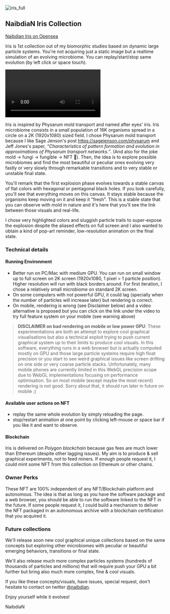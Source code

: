 ![iris_full](https://user-images.githubusercontent.com/91549230/135595760-15185970-d97e-43dc-8786-d754c128095e.png)

## NaibdiaN Iris Collection

[Naibdian Iris on Opensea](https://opensea.io/collection/naibdian-iris-l2)

Iris is 1st collection out of my biomorphic studies based on dynamic large particle systems. You're not acquiring just a static image but a realtime simulation of an evolving microbiome. You can replay/start/stop same evolution (by left click or space touch).

![Clock to see a video of one the microbiome evolution found in NFT collection](https://user-images.githubusercontent.com/91549230/135596123-dadf0e63-da98-40eb-9b84-8be120850548.mp4)

Iris is inspired by Physarum mold transport and named after eyes' iris. Iris microbiome consists in a small population of 16K organisms spread in a circle on a 2K (1920x1080) sized field. I chose Physarum mold transport because I like Sage Jenson's post https://sagejenson.com/physarum and Jeff Jones's paper, _“Characteristics of pattern formation and evolution in approximations of Physarum transport networks.”_. (And also for the joke mold -> fungi -> fungible -> NFT 👏). Then, the idea is to explore possible microbiomes and find the most beautiful or peculiar ones evolving very fastly or very slowly through remarkable transitions and to very stable or unstable final state.

You'll remark that the first explosion phase evolves towards a stable canvas of flat colors with hexagonal or pentagonal black holes. If you look carefully, you'll see that everything moves on this canvas. It stays stable because the organisms keep moving on it and keep it "fresh". This is a stable state that you can observe with mold in nature and it's here that you'll see the link between those visuals and real-life.

I chose very highlighted colors and sluggish particle trails to super-expose the explosion despite the aliased effects on full screen and I also wanted to obtain a kind of pop-art reminder, low-resolution animation on the final state.

### Technical details 

#### Running Environment
- Better run on PC/Mac with medium GPU. You can run on small window up to full screen on 2K screen (1920x1080, 1 pixel = 1 particle position). Higher resolution will run with black borders around. For first iteration, I chose a relatively small microbiome on standard 2K screen. 
- On some computers with not powerful GPU, it could lag (specially when the number of particles will increase later) but rendering is correct.
- On mobile, rendering is wrong (see Disclaimer below) and a video alternative is proposed but you can click on the link under the video to try full feature system on your mobile (see warning above)

> **DISCLAIMER on bad rendering on mobile or low power GPU**:
> These experimentations are both an attempt to explore cool graphical visualisations but also a technical exploit trying to push current graphical system up to their limits to produce cool visuals. In this software, everything runs in a web browser but is actually computed mostly on GPU and those large particle systems require high float precision or you start to see weird graphical issues like screen drifting on one side or very coarse particle stacks. Unfortunately, many mobile phones are currently limited in this WebGL precision scope due to WebGL implementations focusing on performance optimisation. So on most mobile (except maybe the most recent) rendering is not good. Sorry about that, it should run later in future on mobile ;)

#### Available user actions on NFT

- replay the same whole evolution by simply reloading the page.
- stop/restart animation at one point by clicking left-mouse or space bar if you like it and want to observe.


#### Blockchain

Iris is delivered on _Polygon blockchain_ because gas fees are much lower than Ethereum (despite other lagging issues). My aim is to produce & sell graphical experiments, not to feed miners. If enough people request it, I could mint some NFT from this collection on Ethereum or other chains.


### Owner Perks

These NFT are 100% independent of any NFT/Blockchain platform and autonomous. The idea is that as long as you have the software package and a web browser, you should be able to run the software linked to the NFT in the future. If some people request it, I could build a mechanism to deliver the NFT packaged in an autonomous archive with a blockchain certification that you acquired it.


### Future collections


We'll release soon new cool graphical unique collections based on the same concepts but exploring other microbiomes with peculiar or beautiful emerging behaviors, transitions or final state.

We'll also release much more complex particles systems (hundreds of thousands of particles and millions) that will require push your GPU a bit further but bring also much more complex, fine & cool visuals.

If you like these concepts/visuals, have issues, special request, don't hesitate to contact on twitter [@naibdian](https://twitter.com/naibdian).

Enjoy yourself while it evolves!

NaibdiaN
